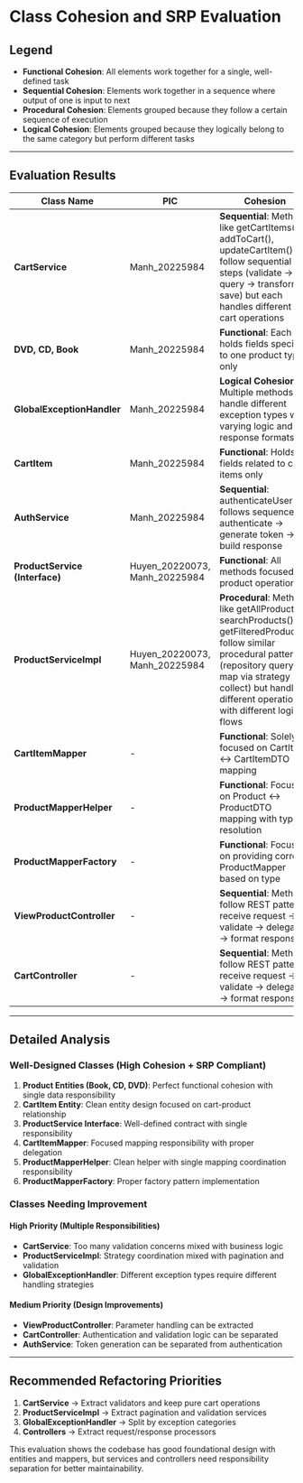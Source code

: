 # Class Cohesion and SRP Evaluation

## Legend

-   **Functional Cohesion**: All elements work together for a single, well-defined task
-   **Sequential Cohesion**: Elements work together in a sequence where output of one is input to next
-   **Procedural Cohesion**: Elements grouped because they follow a certain sequence of execution
-   **Logical Cohesion**: Elements grouped because they logically belong to the same category but perform different tasks

---

## Evaluation Results

| Class Name                     | PIC                           | Cohesion                                                                                                                                                                                                                            | SRP Compliance                                                                                                                                                        | Solution                                                                                                                          |
| ------------------------------ | ----------------------------- | ----------------------------------------------------------------------------------------------------------------------------------------------------------------------------------------------------------------------------------- | --------------------------------------------------------------------------------------------------------------------------------------------------------------------- | --------------------------------------------------------------------------------------------------------------------------------- |
| **CartService**                | Manh_20225984                 | **Sequential**: Methods like getCartItems(), addToCart(), updateCartItem() follow sequential steps (validate → query → transform → save) but each handles different cart operations                                                 | **No**: 4 responsibilities - 1. Cart CRUD operations 2. User/Product validation 3. Stock validation 4. DTO mapping coordination                                       | Extract to: **CartValidator** (user/product existence), **StockValidator** (inventory checks), keep only core cart business logic |
| **DVD, CD, Book**              | Manh_20225984                 | **Functional**: Each holds fields specific to one product type only                                                                                                                                                                 | **Yes**: Pure data classes with single responsibility of holding product-specific attributes                                                                          | No changes needed - properly designed entities                                                                                    |
| **GlobalExceptionHandler**     | Manh_20225984                 | **Logical Cohesion**: Multiple methods handle different exception types with varying logic and response formats                                                                                                                     | **No**: 3 responsibilities - 1. Exception handling 2. Response formatting 3. Validation error processing                                                              | Split into: **ValidationExceptionHandler**, **SecurityExceptionHandler**, **BusinessExceptionHandler**                            |
| **CartItem**                   | Manh_20225984                 | **Functional**: Holds fields related to cart items only                                                                                                                                                                             | **Yes**: Pure data class representing cart-product relationship                                                                                                       | No changes needed - proper entity design                                                                                          |
| **AuthService**                | Manh_20225984                 | **Sequential**: authenticateUser() follows sequence: authenticate → generate token → build response                                                                                                                                 | **No**: 3 responsibilities - 1. Authentication 2. JWT token generation 3. Response construction                                                                       | Extract: **JwtTokenService** for token operations, keep only authentication coordination                                          |
| **ProductService (Interface)** | Huyen_20220073, Manh_20225984 | **Functional**: All methods focused on product operations                                                                                                                                                                           | **Yes**: Single responsibility of defining product service contract                                                                                                   | Well-designed interface - no changes needed                                                                                       |
| **ProductServiceImpl**         | Huyen_20220073, Manh_20225984 | **Procedural**: Methods like getAllProducts(), searchProducts(), getFilteredProducts() follow similar procedural pattern (repository query → map via strategy → collect) but handle different operations with different logic flows | **No**: 5 responsibilities - 1. Strategy coordination 2. Repository querying 3. Pagination logic 4. Sort logic (getSort method) 5. Stream transformation coordination | Extract: **ProductPaginationHandler**, **ProductSortHandler**, **ProductQueryCoordinator**, keep only pure strategy delegation    |
| **CartItemMapper**             | -                             | **Functional**: Solely focused on CartItem ↔ CartItemDTO mapping                                                                                                                                                                    | **Yes**: Single responsibility of mapping between CartItem entities and DTOs                                                                                          | Well-designed mapper - no changes needed                                                                                          |
| **ProductMapperHelper**        | -                             | **Functional**: Focused on Product ↔ ProductDTO mapping with type resolution                                                                                                                                                        | **Yes**: Single responsibility of resolving correct mapper and performing product mapping                                                                             | Well-designed helper - no changes needed                                                                                          |
| **ProductMapperFactory**       | -                             | **Functional**: Focused on providing correct ProductMapper based on type                                                                                                                                                            | **Yes**: Single responsibility of mapper creation and type resolution                                                                                                 | Well-designed factory - no changes needed                                                                                         |
| **ViewProductController**      | -                             | **Sequential**: Methods follow REST pattern: receive request → validate → delegate → format response                                                                                                                                | **No**: 3 responsibilities - 1. HTTP request handling 2. Parameter validation/transformation 3. Response formatting                                                   | Extract: **ProductRequestValidator**, **ProductResponseFormatter**, keep only HTTP routing                                        |
| **CartController**             | -                             | **Sequential**: Methods follow REST pattern: receive request → validate → delegate → format response                                                                                                                                | **No**: 3 responsibilities - 1. HTTP request handling 2. User authentication handling 3. Response formatting                                                          | Extract: **CartRequestValidator**, **CartResponseFormatter**, keep only HTTP routing                                              |

---

## Detailed Analysis

### Well-Designed Classes (High Cohesion + SRP Compliant)

1. **Product Entities (Book, CD, DVD)**: Perfect functional cohesion with single data responsibility
2. **CartItem Entity**: Clean entity design focused on cart-product relationship
3. **ProductService Interface**: Well-defined contract with single responsibility
4. **CartItemMapper**: Focused mapping responsibility with proper delegation
5. **ProductMapperHelper**: Clean helper with single mapping coordination responsibility
6. **ProductMapperFactory**: Proper factory pattern implementation

### Classes Needing Improvement

#### High Priority (Multiple Responsibilities)

-   **CartService**: Too many validation concerns mixed with business logic
-   **ProductServiceImpl**: Strategy coordination mixed with pagination and validation
-   **GlobalExceptionHandler**: Different exception types require different handling strategies

#### Medium Priority (Design Improvements)

-   **ViewProductController**: Parameter handling can be extracted
-   **CartController**: Authentication and validation logic can be separated
-   **AuthService**: Token generation can be separated from authentication

---

## Recommended Refactoring Priorities

1. **CartService** → Extract validators and keep pure cart operations
2. **ProductServiceImpl** → Extract pagination and validation services
3. **GlobalExceptionHandler** → Split by exception categories
4. **Controllers** → Extract request/response processors

This evaluation shows the codebase has good foundational design with entities and mappers, but services and controllers need responsibility separation for better maintainability.
